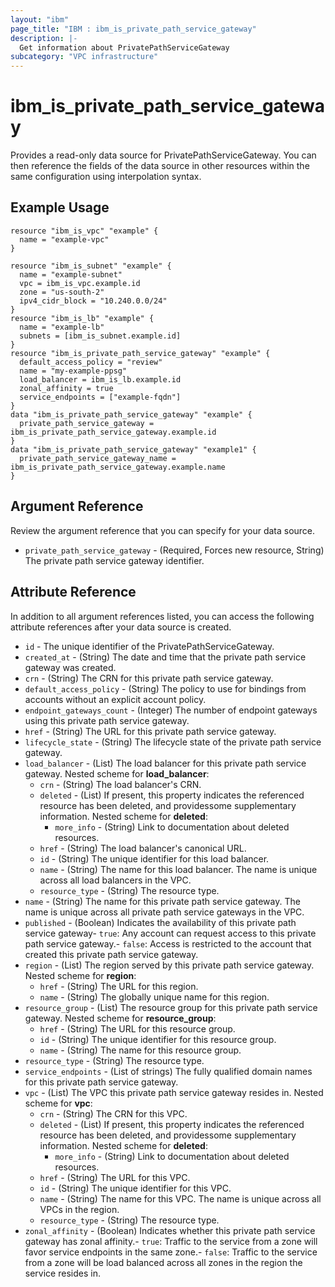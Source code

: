 ```yaml
---
layout: "ibm"
page_title: "IBM : ibm_is_private_path_service_gateway"
description: |-
  Get information about PrivatePathServiceGateway
subcategory: "VPC infrastructure"
---
```


# ibm_is_private_path_service_gateway

Provides a read-only data source for PrivatePathServiceGateway. You can then reference the fields of the data source in other resources within the same configuration using interpolation syntax.

## Example Usage

```hcl
resource "ibm_is_vpc" "example" {
  name = "example-vpc"
}

resource "ibm_is_subnet" "example" {
  name = "example-subnet"
  vpc = ibm_is_vpc.example.id
  zone = "us-south-2"
  ipv4_cidr_block = "10.240.0.0/24"
}
resource "ibm_is_lb" "example" {
  name = "example-lb"
  subnets = [ibm_is_subnet.example.id]
}
resource "ibm_is_private_path_service_gateway" "example" {
  default_access_policy = "review"
  name = "my-example-ppsg"
  load_balancer = ibm_is_lb.example.id
  zonal_affinity = true
  service_endpoints = ["example-fqdn"]
}
data "ibm_is_private_path_service_gateway" "example" {
  private_path_service_gateway = ibm_is_private_path_service_gateway.example.id
}
data "ibm_is_private_path_service_gateway" "example1" {
  private_path_service_gateway_name = ibm_is_private_path_service_gateway.example.name
}
```

## Argument Reference

Review the argument reference that you can specify for your data source.

- `private_path_service_gateway` - (Required, Forces new resource, String) The private path service gateway identifier.

## Attribute Reference

In addition to all argument references listed, you can access the following attribute references after your data source is created.

- `id` - The unique identifier of the PrivatePathServiceGateway.
- `created_at` - (String) The date and time that the private path service gateway was created.
- `crn` - (String) The CRN for this private path service gateway.
- `default_access_policy` - (String) The policy to use for bindings from accounts without an explicit account policy.
- `endpoint_gateways_count` - (Integer) The number of endpoint gateways using this private path service gateway.
- `href` - (String) The URL for this private path service gateway.
- `lifecycle_state` - (String) The lifecycle state of the private path service gateway.
- `load_balancer` - (List) The load balancer for this private path service gateway.
	Nested scheme for **load_balancer**:
	- `crn` - (String) The load balancer's CRN.
	- `deleted` - (List) If present, this property indicates the referenced resource has been deleted, and providessome supplementary information.
		Nested scheme for **deleted**:
		- `more_info` - (String) Link to documentation about deleted resources.
	- `href` - (String) The load balancer's canonical URL.
	- `id` - (String) The unique identifier for this load balancer.
	- `name` - (String) The name for this load balancer. The name is unique across all load balancers in the VPC.
	- `resource_type` - (String) The resource type.
- `name` - (String) The name for this private path service gateway. The name is unique across all private path service gateways in the VPC.
- `published` - (Boolean) Indicates the availability of this private path service gateway- `true`: Any account can request access to this private path service gateway.- `false`: Access is restricted to the account that created this private path service gateway.
- `region` - (List) The region served by this private path service gateway.
	Nested scheme for **region**:
	- `href` - (String) The URL for this region.
	- `name` - (String) The globally unique name for this region.
- `resource_group` - (List) The resource group for this private path service gateway.
	Nested scheme for **resource_group**:
	- `href` - (String) The URL for this resource group.
	- `id` - (String) The unique identifier for this resource group.
	- `name` - (String) The name for this resource group.
- `resource_type` - (String) The resource type.
- `service_endpoints` - (List of strings) The fully qualified domain names for this private path service gateway.
- `vpc` - (List) The VPC this private path service gateway resides in.
	Nested scheme for **vpc**:
	- `crn` - (String) The CRN for this VPC.
	- `deleted` - (List) If present, this property indicates the referenced resource has been deleted, and providessome supplementary information.
		Nested scheme for **deleted**:
		- `more_info` - (String) Link to documentation about deleted resources.
	- `href` - (String) The URL for this VPC.
	- `id` - (String) The unique identifier for this VPC.
	- `name` - (String) The name for this VPC. The name is unique across all VPCs in the region.
	- `resource_type` - (String) The resource type.
- `zonal_affinity` - (Boolean) Indicates whether this private path service gateway has zonal affinity.- `true`:  Traffic to the service from a zone will favor service endpoints in           the same zone.- `false`: Traffic to the service from a zone will be load balanced across all zones           in the region the service resides in.

